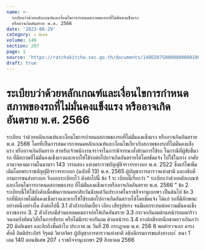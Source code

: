 ```yaml
---
name: >-
  ระเบียบว่าด้วยหลักเกณฑ์และเงื่อนไขการกำหนดสภาพของรถที่ไม่มั่นคงแข็งแรง
  หรืออาจเกิดอันตราย พ.ศ. 2566
date: '2023-08-29'
category: ง พิเศษ
volume: 140
section: 207
page: 1
source: 'https://ratchakitcha.soc.go.th/documents/140D207S0000000000100.pdf'
draft: true
---
```


# ระเบียบว่าด้วยหลักเกณฑ์และเงื่อนไขการกำหนดสภาพของรถที่ไม่มั่นคงแข็งแรง หรืออาจเกิดอันตราย พ.ศ. 2566

ระเบียบ ว่าด้วยหลักเกณฑ์และเงื่อนไขการกำหนดสภาพของรถที่ไม่มั่นคงแข็งแรง หรืออาจเกิดอันตราย พ.ศ. 2566 โดยที่เป็นการสมควรกาหนดหลักเกณฑ์และเงื่อนไขเกี่ยวกับสภาพของรถที่ไม่มั่นคงแข็งแรง หรืออาจเกิดอันตราย สาหรับเจ้าพนักงานจราจรในการพิจารณาสั่งห้ามการใช้รถ ในกรณีที่ผู้ขับขี่นารถ ที่มีสภาพที่ไม่มั่นคงแข็งแรงและหากให้ใช้รถต่อไปอาจเกิดอันตรายได้โดยชัดแจ้ง ไปใช้ในทาง อาศัยอานาจตามความในมาตรา 143 วรรคสอง แห่งพระราชบัญญัติจราจรทางบก พ.ศ. 2522 ซึ่งแก้ไขเพิ่มเติมโดยพระราชบัญญัติจราจรทางบก (ฉบับที่ 13) พ.ศ. 2565 ผู้บัญชาการตารวจแห่งชาติ และอธิบดีกรมการขนส่งทางบก จึงออกระเบียบไว้ ดังต่อไปนี้ ข้อ 1 ระ เบียบนี้เรียกว่า “ ระเบียบว่าด้วยหลักเกณฑ์และเงื่อนไขการกาหนดสภาพของรถ ที่ไม่มั่นคงแข็งแรงหรืออาจเกิดอันตราย พ.ศ. 2566 ” ข้อ 2 ระเบียบนี้ให้ใช้บังคับเมื่อพ้นกาหนดหกสิบวันนับแต่วันประกาศในราชกิจจานุเบกษา เป็นต้นไป ข้อ 3 รถที่มีสภาพไม่มั่นคงแข็งแรงและหากให้ใช้รถต่อไปอาจเกิดอันตรายได้โดยชัดแจ้ง ได้แก่ รถที่มีลักษณะอย่างหนึ่งอย่างใด ดังต่อไปนี้ 3.1 ตัวถังรถบิดเบี้ยว เอียง เสียรูปทรง จนมีผลกระทบต่อความมั่นคงแข็งแรงของรถ 3. 2 ตัวถังรถมีส่วนแหลมคมอาจก่อให้เกิดอันตราย 3.3 กระจกกันลมด้านหน้ารถแตกร้าวจนบดบังทัศนวิสัยในการขับรถ หรือไม่มีกระจกกันลม ด้านหน้ารถ 3.4 ยางล้อมีรอยฉีกขาดยาวเกินกว่า 20 มิลลิเมตร และลึกถึงชั้นผ้าใบ ประกาศ ณ วันที่ 26 กรกฎาคม พ.ศ. 256 6 พลตำรวจเอก ดารงศักดิ์ กิตติประภัสร์ จิรุตม์ วิศาลจิตร ผู้บัญชาการตารวจแห่งชาติ อธิบดีกรมการขนส่งทางบก ้ หนา 1 ่ เลม 140 ตอนพิเศษ 207 ง ราชกิจจานุเบกษา 29 สิงหาคม 2566
